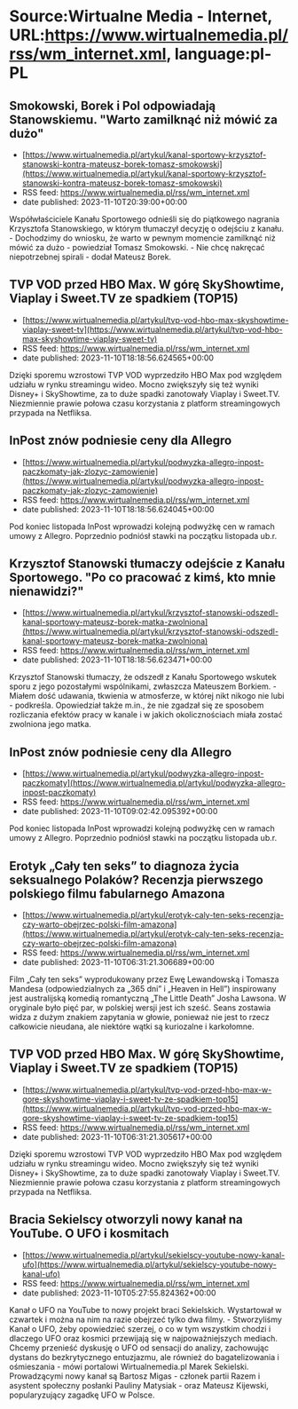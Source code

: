 # Source:Wirtualne Media - Internet, URL:https://www.wirtualnemedia.pl/rss/wm_internet.xml, language:pl-PL

## Smokowski, Borek i Pol odpowiadają Stanowskiemu. "Warto zamilknąć niż mówić za dużo"
 - [https://www.wirtualnemedia.pl/artykul/kanal-sportowy-krzysztof-stanowski-kontra-mateusz-borek-tomasz-smokowski](https://www.wirtualnemedia.pl/artykul/kanal-sportowy-krzysztof-stanowski-kontra-mateusz-borek-tomasz-smokowski)
 - RSS feed: https://www.wirtualnemedia.pl/rss/wm_internet.xml
 - date published: 2023-11-10T20:39:00+00:00

Współwłaściciele Kanału Sportowego odnieśli się do piątkowego nagrania Krzysztofa Stanowskiego, w którym tłumaczył decyzję o odejściu z kanału. - Dochodzimy do wniosku, że warto w pewnym momencie zamilknąć niż mówić za dużo - powiedział Tomasz Smokowski. - Nie chcę nakręcać niepotrzebnej spirali - dodał Mateusz Borek.

## TVP VOD przed HBO Max. W górę SkyShowtime, Viaplay i Sweet.TV ze spadkiem (TOP15)
 - [https://www.wirtualnemedia.pl/artykul/tvp-vod-hbo-max-skyshowtime-viaplay-sweet-tv](https://www.wirtualnemedia.pl/artykul/tvp-vod-hbo-max-skyshowtime-viaplay-sweet-tv)
 - RSS feed: https://www.wirtualnemedia.pl/rss/wm_internet.xml
 - date published: 2023-11-10T18:18:56.624565+00:00

Dzięki sporemu wzrostowi TVP VOD wyprzedziło HBO Max pod względem udziału w rynku streamingu wideo. Mocno zwiększyły się też wyniki Disney+ i SkyShowtime, za to duże spadki zanotowały Viaplay i Sweet.TV. Niezmiennie prawie połowa czasu korzystania z platform streamingowych przypada na Netfliksa.

## InPost znów podniesie ceny dla Allegro
 - [https://www.wirtualnemedia.pl/artykul/podwyzka-allegro-inpost-paczkomaty-jak-zlozyc-zamowienie](https://www.wirtualnemedia.pl/artykul/podwyzka-allegro-inpost-paczkomaty-jak-zlozyc-zamowienie)
 - RSS feed: https://www.wirtualnemedia.pl/rss/wm_internet.xml
 - date published: 2023-11-10T18:18:56.624045+00:00

Pod koniec listopada InPost wprowadzi kolejną podwyżkę cen w ramach umowy z Allegro. Poprzednio podniósł stawki na początku listopada ub.r.

## Krzysztof Stanowski tłumaczy odejście z Kanału Sportowego. "Po co pracować z kimś, kto mnie nienawidzi?"
 - [https://www.wirtualnemedia.pl/artykul/krzysztof-stanowski-odszedl-kanal-sportowy-mateusz-borek-matka-zwolniona](https://www.wirtualnemedia.pl/artykul/krzysztof-stanowski-odszedl-kanal-sportowy-mateusz-borek-matka-zwolniona)
 - RSS feed: https://www.wirtualnemedia.pl/rss/wm_internet.xml
 - date published: 2023-11-10T18:18:56.623471+00:00

Krzysztof Stanowski tłumaczy, że odszedł z Kanału Sportowego wskutek sporu z jego pozostałymi wspólnikami, zwłaszcza Mateuszem Borkiem. - Miałem dość udawania, tkwienia w atmosferze, w której nikt nikogo nie lubi - podkreśla. Opowiedział także m.in., że nie zgadzał się ze sposobem rozliczania efektów pracy w kanale i w jakich okolicznościach miała zostać zwolniona jego matka.

## InPost znów podniesie ceny dla Allegro
 - [https://www.wirtualnemedia.pl/artykul/podwyzka-allegro-inpost-paczkomaty](https://www.wirtualnemedia.pl/artykul/podwyzka-allegro-inpost-paczkomaty)
 - RSS feed: https://www.wirtualnemedia.pl/rss/wm_internet.xml
 - date published: 2023-11-10T09:02:42.095392+00:00

Pod koniec listopada InPost wprowadzi kolejną podwyżkę cen w ramach umowy z Allegro. Poprzednio podniósł stawki na początku listopada ub.r.

## Erotyk „Cały ten seks” to diagnoza życia seksualnego Polaków? Recenzja pierwszego polskiego filmu fabularnego Amazona
 - [https://www.wirtualnemedia.pl/artykul/erotyk-caly-ten-seks-recenzja-czy-warto-obejrzec-polski-film-amazona](https://www.wirtualnemedia.pl/artykul/erotyk-caly-ten-seks-recenzja-czy-warto-obejrzec-polski-film-amazona)
 - RSS feed: https://www.wirtualnemedia.pl/rss/wm_internet.xml
 - date published: 2023-11-10T06:31:21.306689+00:00

Film „Cały ten seks” wyprodukowany przez Ewę Lewandowską i Tomasza Mandesa (odpowiedzialnych za „365 dni” i „Heaven in Hell”) inspirowany jest australijską komedią romantyczną „The Little Death” Josha Lawsona. W oryginale było pięć par, w polskiej wersji jest ich sześć. Seans zostawia widza z dużym znakiem zapytania w głowie, ponieważ nie jest to rzecz całkowicie nieudana, ale niektóre wątki są kuriozalne i karkołomne.

## TVP VOD przed HBO Max. W górę SkyShowtime, Viaplay i Sweet.TV ze spadkiem (TOP15)
 - [https://www.wirtualnemedia.pl/artykul/tvp-vod-przed-hbo-max-w-gore-skyshowtime-viaplay-i-sweet-tv-ze-spadkiem-top15](https://www.wirtualnemedia.pl/artykul/tvp-vod-przed-hbo-max-w-gore-skyshowtime-viaplay-i-sweet-tv-ze-spadkiem-top15)
 - RSS feed: https://www.wirtualnemedia.pl/rss/wm_internet.xml
 - date published: 2023-11-10T06:31:21.305617+00:00

Dzięki sporemu wzrostowi TVP VOD wyprzedziło HBO Max pod względem udziału w rynku streamingu wideo. Mocno zwiększyły się też wyniki Disney+ i SkyShowtime, za to duże spadki zanotowały Viaplay i Sweet.TV. Niezmiennie prawie połowa czasu korzystania z platform streamingowych przypada na Netfliksa.

## Bracia Sekielscy otworzyli nowy kanał na YouTube. O UFO i kosmitach
 - [https://www.wirtualnemedia.pl/artykul/sekielscy-youtube-nowy-kanal-ufo](https://www.wirtualnemedia.pl/artykul/sekielscy-youtube-nowy-kanal-ufo)
 - RSS feed: https://www.wirtualnemedia.pl/rss/wm_internet.xml
 - date published: 2023-11-10T05:27:55.824362+00:00

Kanał o UFO na YouTube to nowy projekt braci Sekielskich. Wystartował w czwartek i można na nim na razie obejrzeć tylko dwa filmy. - Stworzyliśmy Kanał o UFO, żeby opowiedzieć szerzej, o co w tym wszystkim chodzi i dlaczego UFO oraz kosmici przewijają się w najpoważniejszych mediach. Chcemy przenieść dyskusję o UFO od sensacji do analizy, zachowując dystans do bezkrytycznego entuzjazmu, ale również do bagatelizowania i ośmieszania - mówi portalowi Wirtualnemedia.pl Marek Sekielski. Prowadzącymi nowy kanał są Bartosz Migas - członek partii Razem i asystent społeczny posłanki Pauliny Matysiak - oraz Mateusz Kijewski, popularyzujący zagadkę UFO w Polsce.

